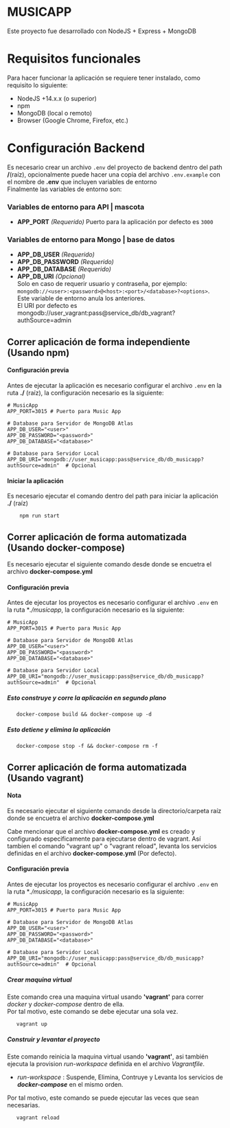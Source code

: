 # MUSICAPP
Este proyecto fue desarrollado con NodeJS + Express + MongoDB 

# Requisitos funcionales
Para hacer funcionar la aplicación se requiere tener instalado, como requisito lo siguiente:
* NodeJS +14.x.x (o superior)
* npm
* MongoDB (local o remoto)
* Browser (Google Chrome, Firefox, etc.)
 
# Configuración Backend
Es necesario crear un archivo `.env` del proyecto de backend dentro del path **/**(raíz), opcionalmente puede hacer una copia del archivo `.env.example` con el nombre de **.env** que incluyen variables de entorno <br> 
Finalmente las variables de entorno son: 
### Variables de entorno para API | mascota
*  **APP_PORT** *(Requerido)* Puerto para la aplicación por defecto es `3000`

### Variables de entorno para Mongo | base de datos
*  **APP_DB_USER** *(Requerido)*  
*  **APP_DB_PASSWORD** *(Requerido)* 
*  **APP_DB_DATABASE** *(Requerido)*
*  **APP_DB_URI** *(Opcional)* <br/> Solo en caso de requerir usuario y contraseña, por ejemplo: `mongodb://<user>:<password>@<host>:<port>/<database>?<options>`. Este variable de entorno anula los anteriores. <br>
El URI por defecto es mongodb://user_vagrant:pass@service_db/db_vagrant?authSource=admin

## Correr aplicación de forma independiente (Usando npm)
#### Configuración previa
Antes de ejecutar la aplicación es necesario configurar el archivo `.env` en la ruta **./** (raíz), la configuración necesario es la siguiente:

```text
# MusicApp
APP_PORT=3015 # Puerto para Music App

# Database para Servidor de MongoDB Atlas
APP_DB_USER="<user>"
APP_DB_PASSWORD="<password>"
APP_DB_DATABASE="<database>"

# Database para Servidor Local
APP_DB_URI="mongodb://user_musicapp:pass@service_db/db_musicapp?authSource=admin"  # Opcional
```

#### Iniciar la aplicación
Es necesario ejecutar el comando  dentro del path para iniciar la aplicación **./** (raíz)
```shell
    npm run start
```
## Correr aplicación de forma automatizada (Usando docker-compose)
Es necesario ejecutar el siguiente comando desde donde se encuetra el archivo **docker-compose.yml** 

#### Configuración previa
Antes de ejecutar los proyectos es necesario configurar el archivo `.env` en la ruta **./musicapp*, la configuración necesario es la siguiente:

```text
# MusicApp
APP_PORT=3015 # Puerto para Music App

# Database para Servidor de MongoDB Atlas
APP_DB_USER="<user>"
APP_DB_PASSWORD="<password>"
APP_DB_DATABASE="<database>"

# Database para Servidor Local
APP_DB_URI="mongodb://user_musicapp:pass@service_db/db_musicapp?authSource=admin"  # Opcional
```

##### Esto construye y corre la aplicación en segundo plano
```shell
   docker-compose build && docker-compose up -d
```

##### Esto detiene y elimina la aplicación
```shell
   docker-compose stop -f && docker-compose rm -f
```

## Correr aplicación de forma automatizada (Usando vagrant)
#### **Nota**
Es necesario ejecutar el siguiente comando desde la directorio/carpeta raíz donde se encuetra el archivo **docker-compose.yml** 

Cabe mencionar que el archivo **docker-compose.yml** es creado y configurado especificamente para ejecutarse dentro de vagrant.
Así tambien el comando "vagrant up" o "vagrant reload", levanta los servicios definidas en el archivo **docker-compose.yml** (Por defecto).

#### Configuración previa
Antes de ejecutar los proyectos es necesario configurar el archivo `.env` en la ruta **./musicapp*, la configuración necesario es la siguiente:

```text
# MusicApp
APP_PORT=3015 # Puerto para Music App

# Database para Servidor de MongoDB Atlas
APP_DB_USER="<user>"
APP_DB_PASSWORD="<password>"
APP_DB_DATABASE="<database>"

# Database para Servidor Local
APP_DB_URI="mongodb://user_musicapp:pass@service_db/db_musicapp?authSource=admin"  # Opcional
```

##### Crear maquina virtual
Este comando crea una maquina virtual usando **'vagrant'** para correr *docker* y *docker-compose* dentro de ella. <br>
Por tal motivo, este comando se debe ejecutar una sola vez. 
```shell
   vagrant up 
```

##### Construir y levantar el proyecto
Este comando reinicia la maquina virtual usando **'vagrant'**, asi también ejecuta la provision *run-workspace* definida en el archivo *Vagrantfile*. <br>
+ *run-workspace* : Suspende, Elimina, Contruye y Levanta los servicios de *__docker-compose__* en el mismo orden. <br>

Por tal motivo, este comando se puede ejecutar las veces que sean necesarias. 

```shell
   vagrant reload 
```
